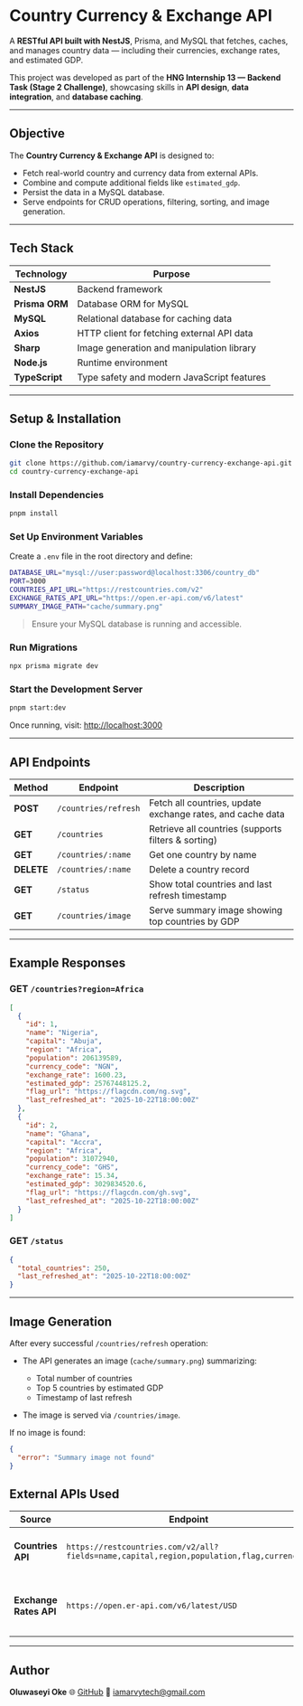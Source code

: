 # Country Currency & Exchange API

A **RESTful API built with NestJS**, Prisma, and MySQL that fetches, caches, and manages country data — including their currencies, exchange rates, and estimated GDP.

This project was developed as part of the **HNG Internship 13 — Backend Task (Stage 2 Challenge)**, showcasing skills in **API design**, **data integration**, and **database caching**.

---

## Objective

The **Country Currency & Exchange API** is designed to:

* Fetch real-world country and currency data from external APIs.
* Combine and compute additional fields like `estimated_gdp`.
* Persist the data in a MySQL database.
* Serve endpoints for CRUD operations, filtering, sorting, and image generation.

---

## Tech Stack

| Technology     | Purpose                                    |
| -------------- | ------------------------------------------ |
| **NestJS**     | Backend framework                          |
| **Prisma ORM** | Database ORM for MySQL                     |
| **MySQL**      | Relational database for caching data       |
| **Axios**      | HTTP client for fetching external API data |
| **Sharp**      | Image generation and manipulation library  |
| **Node.js**    | Runtime environment                        |
| **TypeScript** | Type safety and modern JavaScript features |

---

## Setup & Installation

### Clone the Repository

```bash
git clone https://github.com/iamarvy/country-currency-exchange-api.git
cd country-currency-exchange-api
```

### Install Dependencies

```bash
pnpm install
```

### Set Up Environment Variables

Create a `.env` file in the root directory and define:

```bash
DATABASE_URL="mysql://user:password@localhost:3306/country_db"
PORT=3000
COUNTRIES_API_URL="https://restcountries.com/v2"
EXCHANGE_RATES_API_URL="https://open.er-api.com/v6/latest"
SUMMARY_IMAGE_PATH="cache/summary.png"
```

> Ensure your MySQL database is running and accessible.

### Run Migrations

```bash
npx prisma migrate dev
```

### Start the Development Server

```bash
pnpm start:dev
```

Once running, visit:
[http://localhost:3000](http://localhost:3000)

---

## API Endpoints

| Method     | Endpoint             | Description                                                |
| ---------- | -------------------- | ---------------------------------------------------------- |
| **POST**   | `/countries/refresh` | Fetch all countries, update exchange rates, and cache data |
| **GET**    | `/countries`         | Retrieve all countries (supports filters & sorting)        |
| **GET**    | `/countries/:name`   | Get one country by name                                    |
| **DELETE** | `/countries/:name`   | Delete a country record                                    |
| **GET**    | `/status`            | Show total countries and last refresh timestamp            |
| **GET**    | `/countries/image`   | Serve summary image showing top countries by GDP           |

---

## Example Responses

### **GET** `/countries?region=Africa`

```json
[
  {
    "id": 1,
    "name": "Nigeria",
    "capital": "Abuja",
    "region": "Africa",
    "population": 206139589,
    "currency_code": "NGN",
    "exchange_rate": 1600.23,
    "estimated_gdp": 25767448125.2,
    "flag_url": "https://flagcdn.com/ng.svg",
    "last_refreshed_at": "2025-10-22T18:00:00Z"
  },
  {
    "id": 2,
    "name": "Ghana",
    "capital": "Accra",
    "region": "Africa",
    "population": 31072940,
    "currency_code": "GHS",
    "exchange_rate": 15.34,
    "estimated_gdp": 3029834520.6,
    "flag_url": "https://flagcdn.com/gh.svg",
    "last_refreshed_at": "2025-10-22T18:00:00Z"
  }
]
```

### **GET** `/status`

```json
{
  "total_countries": 250,
  "last_refreshed_at": "2025-10-22T18:00:00Z"
}
```

---

## Image Generation

After every successful `/countries/refresh` operation:

* The API generates an image (`cache/summary.png`) summarizing:

  * Total number of countries
  * Top 5 countries by estimated GDP
  * Timestamp of last refresh
* The image is served via `/countries/image`.

If no image is found:

```json
{
  "error": "Summary image not found"
}
```

## External APIs Used

| Source                 | Endpoint                                                                                 | Description                            |
| ---------------------- | ---------------------------------------------------------------------------------------- | -------------------------------------- |
| **Countries API**      | `https://restcountries.com/v2/all?fields=name,capital,region,population,flag,currencies` | Fetches base country data              |
| **Exchange Rates API** | `https://open.er-api.com/v6/latest/USD`                                                  | Fetches exchange rates relative to USD |

---

## Author

**Oluwaseyi Oke**
🌐 [GitHub](https://github.com/iamarvy)
📧 [iamarvytech@gmail.com](mailto:iamarvytech@gmail.com)

<!-- https://nonvasculose-brittney-supersagaciously.ngrok-free.dev/ -->